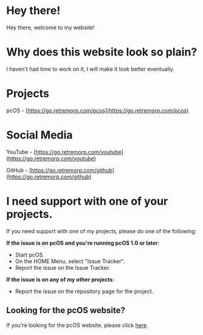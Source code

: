 # Hey there!
Hey there, welcome to my website!
# Why does this website look so plain?
I haven't had time to work on it, I will make it look better eventually.
# Projects
pcOS - [https://go.retremorp.com/pcos](https://go.retremorp.com/pcos)
# Social Media
YouTube - [https://go.retremorp.com/youtube](https://go.retremorp.com/youtube)

GitHub - [https://go.retremorp.com/github](https://go.retremorp.com/github)
# I need support with one of your projects.
If you need support with one of my projects, please do one of the following:

**If the issue is on pcOS and you're running pcOS 1.0 or later**:
- Start pcOS.
- On the HOME Menu, select "Issue Tracker".
- Report the issue on the Issue Tracker.

**If the issue is on any of my other projects**:
- Report the issue on the repository page for the project.
## Looking for the pcOS website?
If you're looking for the pcOS website, please click [here](https://pcos.website/website).
